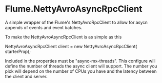 Flume.NettyAvroAsyncRpcClient
=================

A simple wrapper of the Flume's NettyAvroRpcClient to allow for asycn appends of events and event batches.

To make the NettyAvroAsyncRpcClient is as simple as this

NettyAvroAsyncRpcClient client = new NettyAvroAsyncRpcClient( starterProp);

Included in the properties must be "async-mx-threads".  This configure will define the number of threads the async client will support.  The number you pick will depend on the number of CPUs you have and the latency between the client and server.

